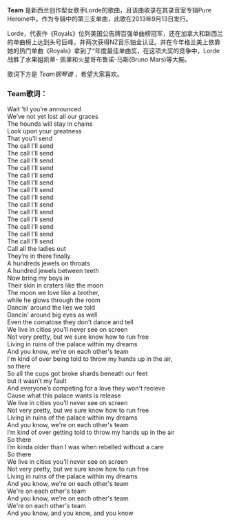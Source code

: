 

**Team** 是新西兰创作型女歌手Lorde的歌曲，且该曲收录在其录音室专辑Pure
Heroine中。作为专辑中的第三支单曲，此歌在2013年9月13日发行。

  
Lorde，代表作《Royals》位列美国公告牌百强单曲榜冠军，还在加拿大和新西兰的单曲榜上达到头号巨峰，并两次获得NZ音乐铂金认证。并在今年格兰美上依靠她的热门单曲《Royals》拿到了“年度最佳单曲奖，在这项大奖的竞争中，Lorde战胜了水果姐凯蒂-
佩里和火星哥布鲁诺-马斯(Bruno Mars)等大腕。

  
歌词下方是 _Team钢琴谱_ ，希望大家喜欢。

### Team歌词：

Wait 'til you’re announced  
We’ve not yet lost all our graces  
The hounds will stay in chains  
Look upon your greatness  
That you’ll send  
The call I'll send  
The call I'll send  
The call I'll send  
The call I'll send  
The call I'll send  
The call I'll send  
The call I'll send  
The call I'll send  
The call I'll send  
The call I'll send  
The call I'll send  
The call I'll send  
The call I'll send  
The call I'll send  
Call all the ladies out  
They’re in there finally  
A hundreds jewels on throats  
A hundred jewels between teeth  
Now bring my boys in  
Their skin in craters like the moon  
The moon we love like a brother,  
while he glows through the room  
Dancin' around the lies we told  
Dancin' around big eyes as well  
Even the comatose they don’t dance and tell  
We live in cities you'll never see on screen  
Not very pretty, but we sure know how to run free  
Living in ruins of the palace within my dreams  
And you know, we're on each other's team  
I'm kind of over being told to throw my hands up in the air,  
so there  
So all the cups got broke shards beneath our feet  
but it wasn’t my fault  
And everyone’s competing for a love they won't recieve  
Cause what this palace wants is release  
We live in cities you'll never see on screen  
Not very pretty, but we sure know how to run free  
Living in ruins of the palace within my dreams  
And you know, we're on each other's team  
I’m kind of over getting told to throw my hands up in the air  
So there  
I’m kinda older than I was when rebelled without a care  
So there  
We live in cities you'll never see on screen  
Not very pretty, but we sure know how to run free  
Living in ruins of the palace within my dreams  
And you know, we're on each other's team  
We're on each other's team  
And you know, we're on each other's team  
We're on each other's team  
And you know, and you know, and you know

